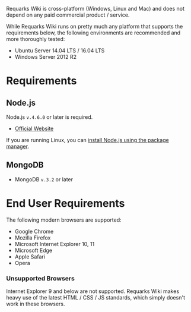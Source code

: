 <!-- TITLE: Prerequisites -->
<!-- SUBTITLE: A quick summary of Prerequisites -->

Requarks Wiki is cross-platform (Windows, Linux and Mac) and does not depend on any paid commercial product / service.

While Requarks Wiki runs on pretty much any platform that supports the requirements below, the following environments are recommended and more thoroughly tested:

- Ubuntu Server 14.04 LTS / 16.04 LTS
- Windows Server 2012 R2

# Requirements
## Node.js
Node.js `v.4.6.0` or later is required.

- [Official Website](https://nodejs.org/)

If you are running Linux, you can [install Node.js using the package manager](https://nodejs.org/en/download/package-manager/).

## MongoDB
- MongoDB `v.3.2` or later

# End User Requirements
The following modern browsers are supported:

- Google Chrome
- Mozilla Firefox
- Microsoft Internet Explorer 10, 11
- Microsoft Edge
- Apple Safari
- Opera

### Unsupported Browsers
Internet Explorer 9 and below are not supported. Requarks Wiki makes heavy use of the latest HTML / CSS / JS standards, which simply doesn't work in these browsers.